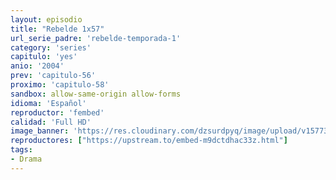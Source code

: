 ```yaml
---
layout: episodio
title: "Rebelde 1x57"
url_serie_padre: 'rebelde-temporada-1'
category: 'series'
capitulo: 'yes'
anio: '2004'
prev: 'capitulo-56'
proximo: 'capitulo-58'
sandbox: allow-same-origin allow-forms
idioma: 'Español'
reproductor: 'fembed'
calidad: 'Full HD'
image_banner: 'https://res.cloudinary.com/dzsurdpyq/image/upload/v1577313723/rebelde-temporada-1-min.jpg'
reproductores: ["https://upstream.to/embed-m9dctdhac33z.html"]
tags:
- Drama
---
```












